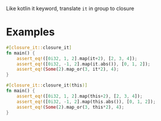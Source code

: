 Like kotlin it keyword, translate `it` in group to closure

# Examples
```rust
#[closure_it::closure_it]
fn main() {
    assert_eq!([0i32, 1, 2].map(it+2), [2, 3, 4]);
    assert_eq!([0i32, -1, 2].map(it.abs()), [0, 1, 2]);
    assert_eq!(Some(2).map_or(3, it*2), 4);
}
```

```rust
#[closure_it::closure_it(this)]
fn main() {
    assert_eq!([0i32, 1, 2].map(this+2), [2, 3, 4]);
    assert_eq!([0i32, -1, 2].map(this.abs()), [0, 1, 2]);
    assert_eq!(Some(2).map_or(3, this*2), 4);
}
